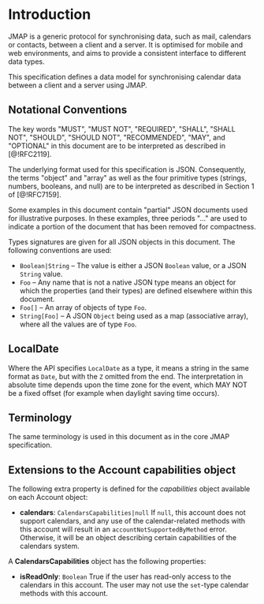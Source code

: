 # Introduction

JMAP is a generic protocol for synchronising data, such as mail, calendars or contacts, between a client and a server. It is optimised for mobile and web environments, and aims to provide a consistent interface to different data types.

This specification defines a data model for synchronising calendar data between a client and a server using JMAP.

## Notational Conventions

The key words "MUST", "MUST NOT", "REQUIRED", "SHALL", "SHALL NOT", "SHOULD", "SHOULD NOT", "RECOMMENDED", "MAY", and "OPTIONAL" in this document are to be interpreted as described in [@!RFC2119].

The underlying format used for this specification is JSON. Consequently, the terms "object" and "array" as well as the four primitive types (strings, numbers, booleans, and null) are to be interpreted as described in Section 1 of [@!RFC7159].

Some examples in this document contain "partial" JSON documents used for illustrative purposes.  In these examples, three periods "..." are used to indicate a portion of the document that has been removed for compactness.

Types signatures are given for all JSON objects in this document. The following conventions are used:

* `Boolean|String` – The value is either a JSON `Boolean` value, or a JSON `String` value.
* `Foo` – Any name that is not a native JSON type means an object for which the properties (and their types) are defined elsewhere within this document.
* `Foo[]` – An array of objects of type `Foo`.
* `String[Foo]` – A JSON `Object` being used as a map (associative array), where all the values are of type `Foo`.

## LocalDate

Where the API specifies `LocalDate` as a type, it means a string in the same format as `Date`, but with the `Z` omitted from the end. The interpretation in absolute time depends upon the time zone for the event, which MAY NOT be a fixed offset (for example when daylight saving time occurs).

## Terminology

The same terminology is used in this document as in the core JMAP specification.

## Extensions to the Account capabilities object

The following extra property is defined for the *capabilities* object available on each Account object:

- **calendars**: `CalendarsCapabilities|null`
  If `null`, this account does not support calendars, and any use of the calendar-related methods with this account will result in an `accountNotSupportedByMethod` error. Otherwise, it will be an object describing certain capabilities of the calendars system.

A **CalendarsCapabilities** object has the following properties:

- **isReadOnly**: `Boolean`
  True if the user has read-only access to the calendars in this account. The user may not use the `set`-type calendar methods with this account.
